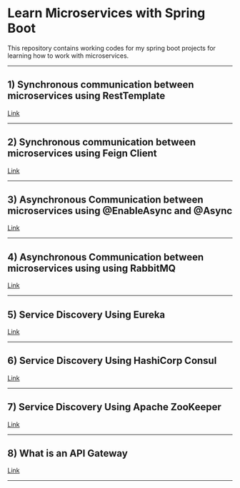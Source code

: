 # Learn Microservices with Spring Boot


This repository contains working codes for my spring boot projects for learning how to work with microservices.

<hr>

## 1) Synchronous communication between microservices using RestTemplate <br>
<a href="https://github.com/umang345/learn-microservices/tree/master/synchronous-communication-rest-template">Link</a>  
<hr>

## 2) Synchronous communication between microservices using Feign Client <br>
<a href="https://github.com/umang345/learn-microservices/tree/master/synchronous-communication-feign-client">Link</a>

<hr>

## 3) Asynchronous Communication between microservices using @EnableAsync and @Async <br>
<a href="https://github.com/umang345/learn-microservices/tree/master/asynchronous-communication-enable-async">Link</a>

<hr>

## 4) Asynchronous Communication between microservices using using RabbitMQ <br>
<a href="https://github.com/umang345/learn-microservices/tree/master/asynchronous-communication-rabbit-mq">Link</a>

<hr>

## 5) Service Discovery Using Eureka <br>
<a href="https://github.com/umang345/learn-microservices/tree/master/service-discovery-eureka">Link</a>

<hr>

## 6) Service Discovery Using HashiCorp Consul <br>
<a href="https://github.com/umang345/learn-microservices/tree/master/service-discovery-consul">Link</a>

<hr>

## 7) Service Discovery Using Apache ZooKeeper <br>
<a href="https://github.com/umang345/learn-microservices/tree/master/service-discovery-zookeeper">Link</a>

<hr>

## 8) What is an API Gateway <br>
<a href="https://github.com/umang345/learn-microservices/tree/master/what-is-api-gateway">Link</a>

<hr>